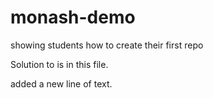# monash-demo
showing students how to create their first repo

Solution to <name of challenge> is in this file.

added a new line of text.
